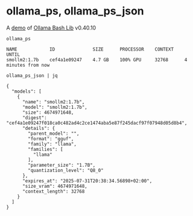 # ollama_ps, ollama_ps_json

A [demo](../README.md#demos) of [Ollama Bash Lib](https://github.com/attogram/ollama-bash-lib) v0.40.10

`ollama_ps`
```
NAME            ID              SIZE      PROCESSOR    CONTEXT    UNTIL              
smollm2:1.7b    cef4a1e09247    4.7 GB    100% GPU     32768      4 minutes from now    
```

`ollama_ps_json | jq`
```
{
  "models": [
    {
      "name": "smollm2:1.7b",
      "model": "smollm2:1.7b",
      "size": 4674971648,
      "digest": "cef4a1e09247f018ca0c482ad4c2ce1474aba5e87f245dacf97f07948d05d8b4",
      "details": {
        "parent_model": "",
        "format": "gguf",
        "family": "llama",
        "families": [
          "llama"
        ],
        "parameter_size": "1.7B",
        "quantization_level": "Q8_0"
      },
      "expires_at": "2025-07-31T20:38:34.56898+02:00",
      "size_vram": 4674971648,
      "context_length": 32768
    }
  ]
}
```
